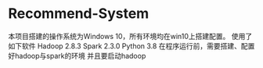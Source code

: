 # Recommend-System
本项目搭建的操作系统为Windows 10，所有环境均在win10上搭建配置。
使用了如下软件
Hadoop 2.8.3
Spark 2.3.0
Python 3.8
在程序运行前，需要搭建、配置好hadoop与spark的环境
并且要启动hadoop

